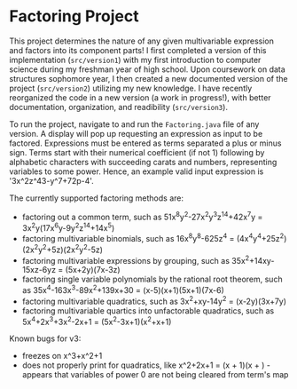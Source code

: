 # Factoring Project

This project determines the nature of any given multivariable expression and factors into its component parts! I first completed a version of this implementation (`src/version1`) with my first introduction to computer science during my freshman year of high school. Upon coursework on data structures sophomore year, I then created a new documented version of the project (`src/version2`) utilizing my new knowledge. I have recently reorganized the code in a new version (a work in progress!), with better documentation, organization, and readibility (`src/version3`).

To run the project, navigate to and run the `Factoring.java` file of any version. A display will pop up requesting an expression as input to be factored. Expressions must be entered as terms separated a plus or minus sign. Terms start with their numerical coefficient (if not 1) following by alphabetic characters with succeeding carats and numbers, representing variables to some power. Hence, an example valid input expression is '3x^2z^43-y^7+72p-4'.

The currently supported factoring methods are:
- factoring out a common term, such as 51x<sup>8</sup>y<sup>2</sup>-27x<sup>2</sup>y<sup>3</sup>z<sup>14</sup>+42x<sup>7</sup>y = 3x<sup>2</sup>y(17x<sup>6</sup>y-9y<sup>2</sup>z<sup>14</sup>+14x<sup>5</sup>)
- factoring multivariable binomials, such as 16x<sup>8</sup>y<sup>8</sup>-625z<sup>4</sup> = (4x<sup>4</sup>y<sup>4</sup>+25z<sup>2</sup>)(2x<sup>2</sup>y<sup>2</sup>+5z)(2x<sup>2</sup>y<sup>2</sup>-5z)
- factoring multivariable expressions by grouping, such as 35x<sup>2</sup>+14xy-15xz-6yz = (5x+2y)(7x-3z)
- factoring single variable polynomials by the rational root theorem, such as 35x<sup>4</sup>-163x<sup>3</sup>-89x<sup>2</sup>+139x+30 = (x-5)(x+1)(5x+1)(7x-6)
- factoring multivariable quadratics, such as 3x<sup>2</sup>+xy-14y<sup>2</sup> = (x-2y)(3x+7y)
- factoring multivariable quartics into unfactorable quadratics, such as 5x<sup>4</sup>+2x<sup>3</sup>+3x<sup>2</sup>-2x+1 = (5x<sup>2</sup>-3x+1)(x<sup>2</sup>+x+1)

Known bugs for v3: 
- freezes on x^3+x^2+1
- does not properly print for quadratics, like x^2+2x+1 = (x + 1)(x + ) - appears that variables of power 0 are not being cleared from term's map